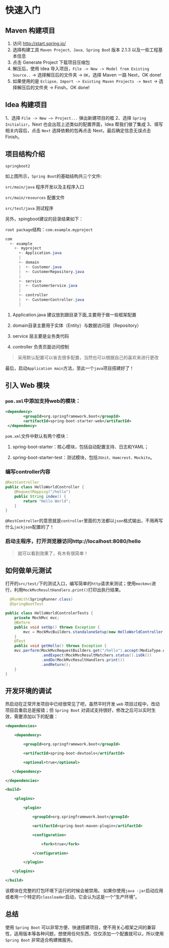 # 快速入门

## Maven 构建项目

1. 访问 <http://start.spring.io/>
2. 选择构建工具 `Maven Project、Java、Spring Boo`t 版本 2.1.3 以及一些工程基本信息
3. 点击 Generate Project 下载项目压缩包
4. 解压后，使用 Idea 导入项目，`File -> New -> Model from Existing Source..` -> 选择解压后的文件夹 -> `OK`，选择 Maven 一路 Next，OK done!
5. 如果使用的是 `Eclipse，Import -> Existing Maven Projects -> Next` -> 选择解压后的文件夹 -> Finsh，OK done!

## Idea 构建项目

1、选择 `File -> New —> Project...` 弹出新建项目的框
2、选择 `Spring Initializr`，Next 也会出现上述类似的配置界面，Idea 帮我们做了集成
3、填写相关内容后，点击 `Next` 选择依赖的包再点击 Next，最后确定信息无误点击 Finish。
 

## 项目结构介绍

`springboot2`

如上图所示，`Spring Boot`的基础结构共三个文件:

`src/main/java`  程序开发以及主程序入口

`src/main/resources` 配置文件

`src/test/java`  测试程序

 

另外，spingboot建议的目录结果如下：

`root package`结构：`com.example.myproject`

```java
com
  +- example
    +- myproject
      +- Application.java
      |
      +- domain
      |  +- Customer.java
      |  +- CustomerRepository.java
      |
      +- service
      |  +- CustomerService.java
      |
      +- controller
      |  +- CustomerController.java
      |
```

1. Application.java 建议放到跟目录下面,主要用于做一些框架配置

2. domain目录主要用于实体（Entity）与数据访问层（Repository）

3. service 层主要是业务类代码

4. controller 负责页面访问控制

 

> 采用默认配置可以省去很多配置，当然也可以根据自己的喜欢来进行更改

最后，启动`Application main`方法，至此一个`java`项目搭建好了！

 

## 引入 Web 模块

### `pom.xml`中添加支持web的模块：

```xml
<dependency>
        <groupId>org.springframework.boot</groupId>
        <artifactId>spring-boot-starter-web</artifactId>
 </dependency>
```

`pom.xml`文件中默认有两个模块：

1. spring-boot-starter：核心模块，包括自动配置支持、日志和YAML；

2. spring-boot-starter-test：测试模块，包括`JUnit、Hamcrest、Mockito`。

 

### 编写controller内容

```java
@RestController
public class HelloWorldController {
    @RequestMapping("/hello")
    public String index() {
        return "Hello World";
    }
}
```

`@RestController`的意思就是`controller`里面的方法都以`json`格式输出，不用再写什么`jackjson`配置的了！

 

### 启动主程序，打开浏览器访问http://localhost:8080/hello

> 就可以看到效果了，有木有很简单！

 

## 如何做单元测试

打开的`src/test/`下的测试入口，编写简单的`http`请求来测试；使用`mockmvc`进行，利用`MockMvcResultHandlers.print()`打印出执行结果。

```java
  @RunWith(SpringRunner.class)
  @SpringBootTest

public class HelloWorldControlerTests {
    private MockMvc mvc;
    @Before
    public void setUp() throws Exception {
        mvc = MockMvcBuilders.standaloneSetup(new HelloWorldController()).build();
    }
    @Test
    public void getHello() throws Exception {
    mvc.perform(MockMvcRequestBuilders.get("/hello").accept(MediaType.APPLICATION_JSON))
                .andExpect(MockMvcResultMatchers.status().isOk())
                .andDo(MockMvcResultHandlers.print())
                .andReturn();
    }
}
```

## 开发环境的调试

热启动在正常开发项目中已经很常见了吧，虽然平时开发 `web` 项目过程中，改动项目启重启总是报错；但 `Spring Boot` 对调试支持很好，修改之后可以实时生效，需要添加以下的配置：

```xml
<dependencies>

    <dependency>

        <groupId>org.springframework.boot</groupId>

        <artifactId>spring-boot-devtools</artifactId>

        <optional>true</optional>

   </dependency>

</dependencies>

<build>

    <plugins>

        <plugin>

            <groupId>org.springframework.boot</groupId>

            <artifactId>spring-boot-maven-plugin</artifactId>

            <configuration>

                <fork>true</fork>

            </configuration>

        </plugin>

   </plugins>

</build>
```

该模块在完整的打包环境下运行的时候会被禁用。
如果你使用`java -jar`启动应用或者用一个特定的`classloader`启动，它会认为这是一个“生产环境”。

 

## 总结

使用 `Spring Boot` 可以非常方便、快速搭建项目，使不用关心框架之间的兼容性，适用版本等各种问题，想使用任何东西，仅仅添加一个配置就可以，所以使用 `Spring Boot` 非常适合构建微服务。